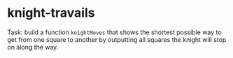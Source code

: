 # knight-travails
Task: build a function `knightMoves` that shows the shortest possible way to get from one square to another by outputting all squares the knight will stop on along the way.

